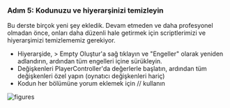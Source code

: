 ### Adım 5: Kodunuzu ve hiyerarşinizi temizleyin

Bu derste birçok yeni şey ekledik. Devam etmeden ve daha profesyonel olmadan önce, onları daha düzenli hale getirmek için scriptlerimizi ve hiyerarşimizi temizlememiz gerekiyor.

- Hiyerarşide, > Empty Oluştur'a sağ tıklayın ve "Engeller" olarak yeniden adlandırın, ardından tüm engelleri içine sürükleyin.
- Değişkenleri PlayerController'da değerlerle başlatın, ardından tüm değişkenleri özel yapın (oynatıcı değişkenleri hariç)
- Kodun her bölümüne yorum eklemek için // kullanın

![figures]()
